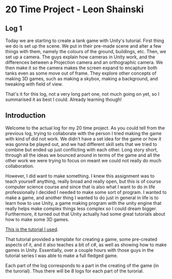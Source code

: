 # 20 Time Project - Leon Shainski


## Log 1

Today we are starting to create a tank game with Unity's tutorial. First thing we do is set up the scene. We put in their pre-made scene and 
alter a few things with them, namely the colours of the ground, buildings, etc. Then, we set up a camera. The guys explain how cameras in 
Unity work, and the differences between a Projection camera and an orthographic camera. We then make it so the camera makes the screen 
expand to encapture both tanks even as some move out of frame. They explore other concepts of making 3D games, such as making a skybox, 
making a background, and tweaking with field of view.

That's it for this log, not a very long part one, not much going on yet, so I summarised it as best I could. Already learning though!

## Introduction

Welcome to the actual log for my 20 time project. As you could tell from the previous log, trying to collaborate with the person I tried
making the game with kind of did not work. We didn't have a set idea for the game or how it was gonna be played out, and we had different 
skill sets that we tried to combine but ended up just conflicting with each other. Long story short, through all the ideas we bounced around
in terms of the game and all the other work we were trying to focus on meant we could not really do much collaboration.
 
However, I did want to make something. I knew this assignment was to teach yourself anything, really broad and really open, but this is of
course computer science course and since that is also what I want to do in life professionally I decided I needed to make some sort of 
program. I wanted to make a game, and another thing I wanted to do just in general in life is to learn how to use Unity, a game making 
program with the unity engine that really helps make complex things less complex so I could dream bigger. Furthermore, it turned out that 
Unity actually had some great tutorials about how to make some 3D games. 

[This is the tutorial I used](https://unity3d.com/learn/tutorials/s/tanks-tutorial). 

That tutorial provided a template for creating a game, some pre-created aspects of it, and it also teaches a bit of c#, as well as showing 
how to make games in Unity. Essentially, over a couple hours with those guys in the tutorial series I was able to make a full fledged game.

Each part of the log corresponds to a part in the creating of the game (in the turorial). Thus there will be 8 logs for each part of the 
turorial.

